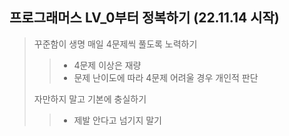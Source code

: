## 프로그래머스 LV_0부터 정복하기 (22.11.14 시작)

> 꾸준함이 생명 매일 4문제씩 풀도록 노력하기
>
> > -   4문제 이상은 재량
> > -   문제 난이도에 따라 4문제 어려울 경우 개인적 판단
>
> 자만하지 말고 기본에 충실하기
>
> > -   제발 안다고 넘기지 말기
